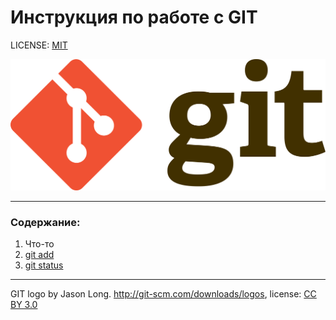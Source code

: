 # **Инструкция по работе с GIT**

LICENSE: [MIT](license.md)

![git-logo](Git-logo.svg.png)

---
### Содержание:
1. Что-то
2. [git add](add.md)
3. [git status](status.md)


---

GIT logo by Jason Long. http://git-scm.com/downloads/logos,
license: [CC BY 3.0](.https://creativecommons.org/licenses/by/3.0/)